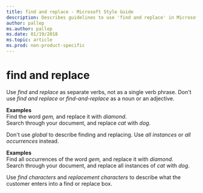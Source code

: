 ```yaml
---
title: find and replace - Microsoft Style Guide
description: Describes guidelines to use 'find and replace' in Microsoft documents and provides multiple examples.
author: pallep
ms.author: pallep
ms.date: 01/19/2018
ms.topic: article
ms.prod: non-product-specific
---
```


# find and replace

Use *find* and *replace* as separate verbs, not as a single verb phrase. Don't use *find and replace* or *find-and-replace* as a noun or an adjective. 

**Examples**   
Find the word *gem,* and replace it with *diamond*.  
Search through your document, and replace *cat* with *dog*.

Don't use *global* to describe finding and replacing. Use *all instances* or *all occurrences* instead. 

**Examples**  
Find all occurrences of the word *gem,* and replace it with *diamond*.   
Search through your document, and replace all instances of *cat* with *dog*.

Use *find characters* and *replacement characters* to describe what the customer enters into a find or replace box.
